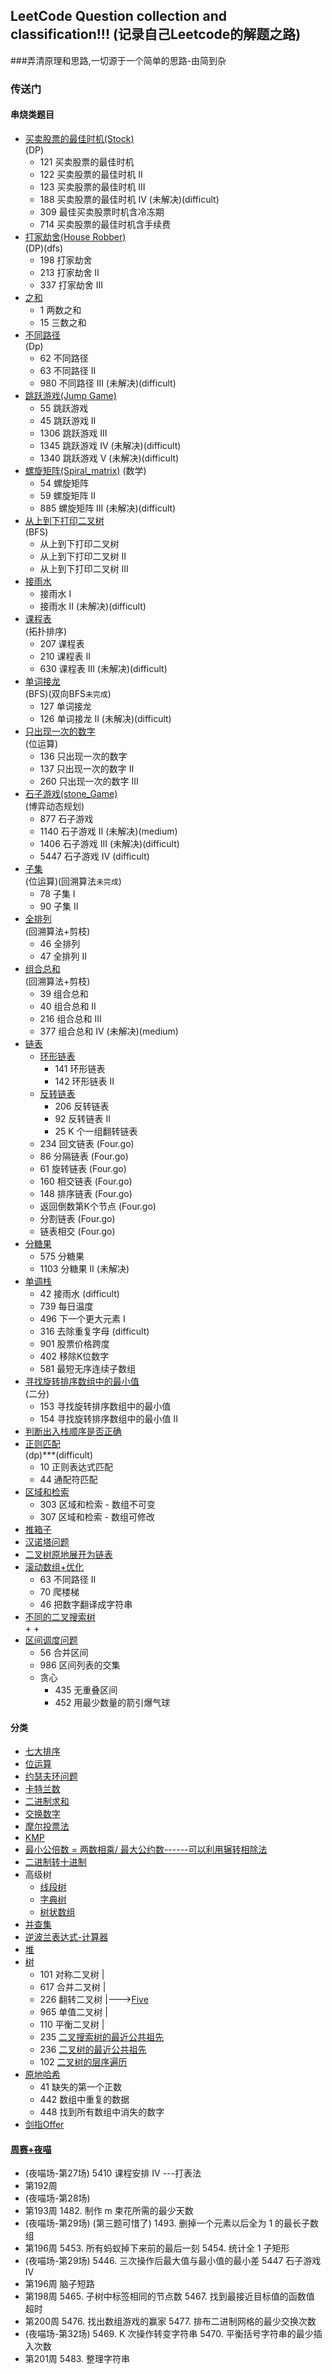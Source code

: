 ## LeetCode Question collection and classification!!! (记录自己Leetcode的解题之路)

###弄清原理和思路,一切源于一个简单的思路-由简到杂
### 传送门
#### 串烧类题目

+ [买卖股票的最佳时机(Stock)](https://github.com/MrVWY/LeetCode-Study/tree/master/Dynamic_programming/Stock)  
(DP)
  + 121 买卖股票的最佳时机
  + 122 买卖股票的最佳时机 II
  + 123 买卖股票的最佳时机 III 
  + 188 买卖股票的最佳时机 IV (未解决)(difficult)
  + 309 最佳买卖股票时机含冷冻期
  + 714 买卖股票的最佳时机含手续费
+ [打家劫舍(House Robber)](https://github.com/MrVWY/LeetCode-Study/blob/master/Dynamic_programming/House_Robber/House_Robber.go)  
(DP)(dfs)
  + 198 打家劫舍
  + 213 打家劫舍 II
  + 337 打家劫舍 III
+ [之和](https://github.com/MrVWY/LeetCode-Study/blob/master/sum.go)  
  + 1 两数之和
  + 15 三数之和
+ [不同路径](https://github.com/MrVWY/LeetCode-Study/blob/master/Dynamic_programming/Different_paths/Different_paths.go)  
(Dp)
  + 62 不同路径
  + 63 不同路径 II
  + 980 不同路径 III (未解决)(difficult)
+ [跳跃游戏(Jump Game)](https://github.com/MrVWY/LeetCode-Study/tree/master/Jump_Game)
  + 55 跳跃游戏
  + 45 跳跃游戏 II
  + 1306 跳跃游戏 III
  + 1345 跳跃游戏 IV (未解决)(difficult)
  + 1340 跳跃游戏 V (未解决)(difficult)
+ [螺旋矩阵(Spiral_matrix)](https://github.com/MrVWY/LeetCode-Study/blob/master/Spiral_matrix)
(数学)
  + 54 螺旋矩阵
  + 59 螺旋矩阵 II
  + 885 螺旋矩阵 III (未解决)(difficult)
+ [从上到下打印二叉树](https://github.com/MrVWY/LeetCode-Study/blob/master/Breadth_First_Search/Breadth_first_search_2.go)  
(BFS)
  + 从上到下打印二叉树
  + 从上到下打印二叉树 II
  + 从上到下打印二叉树 III
+ [接雨水](https://github.com/MrVWY/LeetCode-Study/tree/master/Catch_rain)
  + 接雨水 I
  + 接雨水 II (未解决)(difficult)
+ [课程表]()  
(拓扑排序)
  + 207 课程表
  + 210 课程表 II
  + 630 课程表 III (未解决)(difficult)
+ [单词接龙](https://github.com/MrVWY/LeetCode-Study/blob/master/Breadth_First_Search/Word_Solitaire/Word_Solitaire.go)  
(BFS)(双向BFS`未完成`)
  + 127 单词接龙
  + 126 单词接龙 II (未解决)(difficult)
+ [只出现一次的数字](https://github.com/MrVWY/LeetCode-Study/blob/master/bitwise_operation/bitwise_operation_2.go)  
(位运算)
  + 136 只出现一次的数字
  + 137 只出现一次的数字 II
  + 260 只出现一次的数字 III
+ [石子游戏(stone_Game)](https://github.com/MrVWY/LeetCode-Study/tree/master/Dynamic_programming/Stone_Game)  
(博弈动态规划)
  + 877 石子游戏
  + 1140 石子游戏 II (未解决)(medium)
  + 1406 石子游戏 III (未解决)(difficult)
  + 5447 石子游戏 IV (difficult) 
+ [子集](https://github.com/MrVWY/LeetCode-Study/blob/master/bitwise_operation/bitwise_operation_3.go)  
(位运算)(回溯算法`未完成`)
  + 78 子集 I
  + 90 子集 II
+ [全排列](https://github.com/MrVWY/LeetCode-Study/blob/master/Braktrace/Braktrace_1.go)  
(回溯算法+剪枝)
  + 46 全排列
  + 47 全排列 II
+ [组合总和](https://github.com/MrVWY/LeetCode-Study/blob/master/Braktrace/Braktrace_2.go)  
(回溯算法+剪枝)
  + 39 组合总和
  + 40 组合总和 II 
  + 216 组合总和 III 
  + 377 组合总和 Ⅳ (未解决)(medium)
+ [链表](https://github.com/MrVWY/LeetCode-Study/tree/master/List)
    + [环形链表](https://github.com/MrVWY/LeetCode-Study/blob/master/List/Circular_linked_list.go)  
      + 141 环形链表
      + 142 环形链表 II
    + [反转链表](https://github.com/MrVWY/LeetCode-Study/blob/master/List/Reverse_List/reverseList1.go)  
      + 206 反转链表
      + 92 反转链表 II
      + 25 K 个一组翻转链表
    + 234 回文链表 (Four.go)
    + 86 分隔链表  (Four.go)
    + 61 旋转链表 (Four.go)  
    + 160 相交链表 (Four.go)  
    + 148 排序链表 (Four.go)
    + 返回倒数第K个节点 (Four.go)
    + 分割链表 (Four.go)
    + 链表相交 (Four.go)
+ [分糖果](https://github.com/MrVWY/LeetCode-Study/blob/master/Sweets/Sweets.go)  
  + 575 分糖果
  + 1103 分糖果 II (未解决)
+ [单调栈](https://github.com/MrVWY/LeetCode-Study/blob/master/Monotonic_Stack/monotonic_stack.go)  
  + 42 接雨水 (difficult)
  + 739 每日温度
  + 496 下一个更大元素 I
  + 316 去除重复字母 (difficult)
  + 901 股票价格跨度
  + 402 移除K位数字
  + 581 最短无序连续子数组
+ [寻找旋转排序数组中的最小值]()  
(二分)
  + 153 寻找旋转排序数组中的最小值
  + 154 寻找旋转排序数组中的最小值 II
+ [判断出入栈顺序是否正确](https://github.com/MrVWY/LeetCode-Study/blob/886dce73920d2d0c9c6638d8dfb172dce2d2d39b/Sword_Finger_Offer/Sword_Finger_Offer.go#L320)  
+ [正则匹配](https://github.com/MrVWY/LeetCode-Study/blob/master/Regular_match.go)  
(dp)***(difficult)
  + 10 正则表达式匹配
  + 44 通配符匹配
+ [区域和检索]()
  +  303 区域和检索 - 数组不可变
  +  307 区域和检索 - 数组可修改
+ [推箱子](https://github.com/MrVWY/LeetCode-Study/blob/master/Storekeeper.go)  
+ [汉诺塔问题](https://github.com/MrVWY/LeetCode-Study/blob/master/tower_of_Hanoi.go)  
+ [二叉树原地展开为链表](https://github.com/MrVWY/LeetCode-Study/blob/master/BinaryTree_To_List.go)   
+ [滚动数组+优化]()
  + 63 不同路径 II
  + 70 爬楼梯
  + 46 把数字翻译成字符串
+ [不同的二叉搜索树]()  
  + 
  + 
+ [区间调度问题](https://github.com/MrVWY/LeetCode-Study/blob/master/Interval_Scheduling.go)  
  + 56 合并区间
  + 986 区间列表的交集
  + 贪心
    + 435 无重叠区间
    + 452 用最少数量的箭引爆气球
#### 分类
+ [七大排序](https://github.com/MrVWY/LeetCode-Study/blob/master/Sort/Sort.go)
+ [位运算](https://github.com/MrVWY/LeetCode-Study/tree/master/bitwise_operation/bitwise_operation_1.go)
+ [约瑟夫环问题](https://github.com/MrVWY/LeetCode-Study/blob/master/Josephus_problem.go)
+ [卡特兰数](https://github.com/MrVWY/LeetCode-Study/blob/master/Catalan.go)
+ [二进制求和]()
+ [交换数字]()
+ [摩尔投票法](https://github.com/MrVWY/LeetCode-Study/blob/master/Moore_voting.go)  
+ [KMP](https://github.com/MrVWY/LeetCode-Study/blob/master/KMP.go)
+ [最小公倍数 = 两数相乘/   最大公约数------可以利用辗转相除法](https://github.com/MrVWY/LeetCode-Study/blob/master/Gcd.go)  
+ [二进制转十进制](https://github.com/MrVWY/LeetCode-Study/blob/master/BinaryToDecimal.go)  
+ 高级树
  + [线段树](https://github.com/MrVWY/LeetCode-Study/blob/master/Segment_Tree.go)  
  + [字典树](https://github.com/MrVWY/LeetCode-Study/blob/master/Trie_Tree.go)  
  + [树状数组]()
+ [并查集](https://github.com/MrVWY/LeetCode-Study/blob/master/Disjoint_Set.go)  
+ [逆波兰表达式-计算器](https://github.com/MrVWY/LeetCode-Study/blob/master/Polish_Notation.go)  
+ [堆](https://github.com/MrVWY/LeetCode-Study/tree/master/heap)  
+ [树](https://github.com/MrVWY/LeetCode-Study/tree/master/Tree)
  + 101 对称二叉树 |
  + 617 合并二叉树 |
  + 226 翻转二叉树 |--->[Five](https://github.com/MrVWY/LeetCode-Study/blob/master/Tree/Five.go)
  + 965 单值二叉树 |
  + 110 平衡二叉树 |
  + 235 [二叉搜索树的最近公共祖先](https://github.com/MrVWY/LeetCode-Study/blob/9fba1b16c68a7bb50f981b8ab262e3c4a98cadde/Tree/tree1.go)
  + 236 [二叉树的最近公共祖先](https://github.com/MrVWY/LeetCode-Study/blob/9fba1b16c68a7bb50f981b8ab262e3c4a98cadde/Tree/tree1.go#L8)
  + 102 [二叉树的层序遍历](https://github.com/MrVWY/LeetCode-Study/blob/9fba1b16c68a7bb50f981b8ab262e3c4a98cadde/Tree/tree1.go#L94)
+ [原地哈希](https://github.com/MrVWY/LeetCode-Study/blob/master/HashInPlace.go)
  + 41 缺失的第一个正数
  + 442 数组中重复的数据
  + 448 找到所有数组中消失的数字
+ [剑指Offer](https://github.com/MrVWY/LeetCode-Study/tree/master/Sword_Finger_Offer)  
#### [周赛+夜喵](https://github.com/MrVWY/LeetCode-Study/tree/master/Competition)
+ (夜喵场-第27场) 5410 课程安排 IV  ---打表法  
+ 第192周  
+ (夜喵场-第28场)  
+ 第193周      1482. 制作 m 束花所需的最少天数
+ (夜喵场-第29场)   (第三题可惜了) 1493. 删掉一个元素以后全为 1 的最长子数组
+ 第196周   5453. 所有蚂蚁掉下来前的最后一刻  5454. 统计全 1 子矩形
+ (夜喵场-第29场)    5446. 三次操作后最大值与最小值的最小差   5447 石子游戏 IV
+ 第196周   脑子短路  
+ 第198周  5465. 子树中标签相同的节点数  5467. 找到最接近目标值的函数值 超时
+ 第200周  5476. 找出数组游戏的赢家   5477. 排布二进制网格的最少交换次数
+ (夜喵场-第32场)  5469. K 次操作转变字符串  5470. 平衡括号字符串的最少插入次数
+ 第201周  5483. 整理字符串 